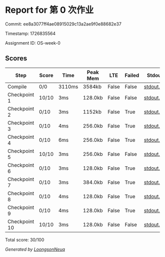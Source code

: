 # Report for 第 0 次作业

Commit: ee8a3077ff4ae08915029c13a2ae9f0e88682e37

Timestamp: 1726835564

Assignment ID: OS-week-0

## Scores
| Step | Score | Time | Peak Mem | LTE | Failed | Stdout | Stderr |
|------|-------|------|----------|-----|--------|--------|--------|
| Compile | 0/0 | 3110ms | 3584kb | False | False | [stdout.txt](Compile/stdout.txt) | [stderr.txt](Compile/stderr.txt) |
| Checkpoint 1 | 10/10 | 3ms | 128.0kb | False | False | [stdout.txt](Checkpoint%201/stdout.txt) | [stderr.txt](Checkpoint%201/stderr.txt) |
| Checkpoint 2 | 0/10 | 3ms | 1152kb | False | True | [stdout.txt](Checkpoint%202/stdout.txt) | [stderr.txt](Checkpoint%202/stderr.txt) |
| Checkpoint 3 | 0/10 | 4ms | 256.0kb | False | True | [stdout.txt](Checkpoint%203/stdout.txt) | [stderr.txt](Checkpoint%203/stderr.txt) |
| Checkpoint 4 | 0/10 | 6ms | 256.0kb | False | True | [stdout.txt](Checkpoint%204/stdout.txt) | [stderr.txt](Checkpoint%204/stderr.txt) |
| Checkpoint 5 | 10/10 | 3ms | 256.0kb | False | False | [stdout.txt](Checkpoint%205/stdout.txt) | [stderr.txt](Checkpoint%205/stderr.txt) |
| Checkpoint 6 | 0/10 | 3ms | 128.0kb | False | True | [stdout.txt](Checkpoint%206/stdout.txt) | [stderr.txt](Checkpoint%206/stderr.txt) |
| Checkpoint 7 | 0/10 | 3ms | 384.0kb | False | True | [stdout.txt](Checkpoint%207/stdout.txt) | [stderr.txt](Checkpoint%207/stderr.txt) |
| Checkpoint 8 | 0/10 | 4ms | 128.0kb | False | True | [stdout.txt](Checkpoint%208/stdout.txt) | [stderr.txt](Checkpoint%208/stderr.txt) |
| Checkpoint 9 | 0/10 | 4ms | 128.0kb | False | True | [stdout.txt](Checkpoint%209/stdout.txt) | [stderr.txt](Checkpoint%209/stderr.txt) |
| Checkpoint 10 | 10/10 | 3ms | 128.0kb | False | False | [stdout.txt](Checkpoint%2010/stdout.txt) | [stderr.txt](Checkpoint%2010/stderr.txt) |

Total score: 30/100

*Generated by [LoongsonNeuq](https://github.com/Loongson-Neuq/LoongsonNeuq)*

